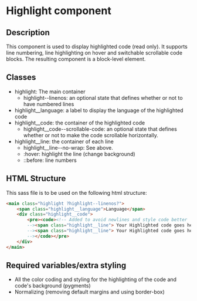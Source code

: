 # Highlight component
## Description
This component is used to display highlighted code (read only). 
It supports line numbering, line highlighting on hover and switchable scrollable code blocks.
The resulting component is a block-level element.

## Classes
- highlight: The main container
    - highlight--linenos: an optional state that defines whether or not to have numbered lines
- highlight__language: a label to display the language of the highlighted code
- highlight__code: the container of the highlighted code
    - highlight__code--scrollable-code: an optional state that defines whether or not to make the code scrollable horizontally.
- highlight__line: the container of each line 
    - highlight__line--no-wrap: See above.
    - :hover: highlight the line (change background)
    - ::before: line numbers

## HTML Structure
This sass file is to be used on the following html structure:
```HTML
<main class="highlight ?highlight--linenos?">
    <span class="highlight__language">Language</span>
    <div class="highlight__code">
        <pre><code><!-- Added to avoid newlines and style code better
        --><span class="highlight__line"> Your Highlighted code goes here</span><!--
        --><span class="highlight__line"> Your Highlighted code goes here</span><!--
        --></code></pre>
    </div>
</main>
```

## Required variables/extra styling
- All the color coding and styling for the highlighting of the code and code's background (pygments)
- Normalizing (removing default margins and using border-box)
